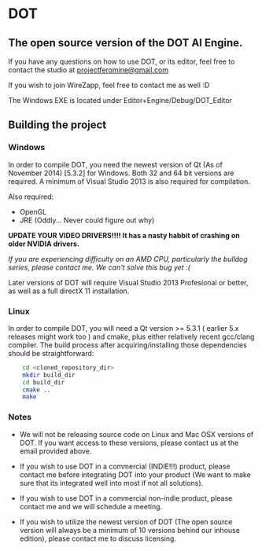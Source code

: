 # DOT
## The open source version of the DOT AI Engine.

If you have any questions on how to use DOT, or its editor, feel free to contact the studio at projectferomine@gmail.com

If you wish to join WireZapp, feel free to contact me as well :D

The Windows EXE is located under Editor+Engine/Debug/DOT_Editor

## Building the project

### Windows
In order to compile DOT, you need the newest version of Qt (As of November 2014) [5.3.2] for Windows.
Both 32 and 64 bit versions are required. A minimum of Visual Studio 2013 is also required for compilation.

Also required:
* OpenGL
* JRE (Oddly... Never could figure out why)

**UPDATE YOUR VIDEO DRIVERS!!!! It has a nasty habbit of crashing on older NVIDIA drivers.**

_If you are experiencing difficulty on an AMD CPU, particularly the bulldog series, please contact me. We can't solve this bug yet :(_

Later versions of DOT will require Visual Studio 2013 Profesional or better, as well as a full
directX 11 installation.

### Linux
In order to compile DOT, you will need a Qt version >= 5.3.1 ( earlier 5.x releases might work too ) and cmake, plus either relatively recent gcc/clang compiler.
The build process after acquiring/installing those dependencies should be straightforward:

```bash
    cd <cloned_repository_dir>
    mkdir build_dir
    cd build_dir
    cmake ..
    make
```

### Notes
* We will not be releasing source code on Linux and Mac OSX versions of DOT. If you want access to these versions, please contact us at the email provided above.

* If you wish to use DOT in a commercial (INDIE!!!) product, please contact me before integrating DOT into your product (We want to make sure that its integrated well into most if not all solutions).

* If you wish to use DOT in a commercial non-indie product, please contact me and we will schedule a meeting.

* If you wish to utilize the newest version of DOT (The open source version will always be a minimum of 10 versions behind our inhouse edition), please contact me to discuss licensing.
